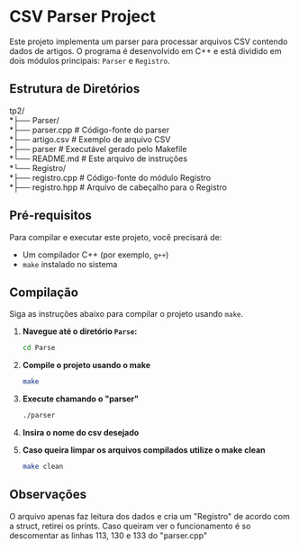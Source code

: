 # CSV Parser Project

Este projeto implementa um parser para processar arquivos CSV contendo dados de artigos. O programa é desenvolvido em C++ e está dividido em dois módulos principais: `Parser` e `Registro`.

## Estrutura de Diretórios

tp2/  
*├── Parser/  
    *├── parser.cpp # Código-fonte do parser  
    *├── artigo.csv # Exemplo de arquivo CSV    
    *├── parser # Executável gerado pelo Makefile   
    *└── README.md # Este arquivo de instruções  
*└── Registro/  
    *├── registro.cpp # Código-fonte do módulo Registro  
    *├── registro.hpp # Arquivo de cabeçalho para o Registro  



## Pré-requisitos

Para compilar e executar este projeto, você precisará de:

- Um compilador C++ (por exemplo, `g++`)
- `make` instalado no sistema

## Compilação

Siga as instruções abaixo para compilar o projeto usando `make`.

1. **Navegue até o diretório `Parse`:**

   ```bash
   cd Parse

2. **Compile o projeto usando o make**

    ```bash
    make

3. **Execute chamando o "parser"**
    
    ```bash
    ./parser

4. **Insira o nome do csv desejado**

5. **Caso queira limpar os arquivos compilados utilize o make clean**

    ```bash
    make clean

## Observações

O arquivo apenas faz leitura dos dados e cria um "Registro" de acordo com a struct, retirei os prints. Caso queiram ver o funcionamento 
é so descomentar as linhas 113, 130 e 133 do "parser.cpp"

